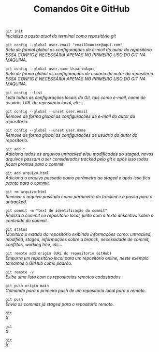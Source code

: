<h1 style="text-align: center;">Comandos Git e GitHub</h1>
<br>

```git init```  
*_Inicializa a pasta atual do terminal como repositório git_*  

```git config --global user.email "emailDoAutor@aqui.com"```  
*_Seta de formal global as configurações de e-mail do autor do repositório ESSA CONFIG É NECESSÁRIA APENAS NO PRIMEIRO USO DO GIT NA MAQUINA._*  

```git config --global user.name UsuárioAqui```  
*_Seta de forma global as configurações de usuário do autor do repositório. ESSA CONFIG É NECESSÁRIA APENAS NO PRIMEIRO USO DO GIT NA MAQUINA._*  

```git config --list```  
*_Lista todas as configurações locais do Git, tais como e-mail, nome de usuário, URL do repositório local, etc..._*  

```git config --global --unset user.email```  
*_Remove de forma global as configurações de e-mail do autor do repositório._*  

```git config --global --unset user.name```  
*_Remove de forma global as configurações de usuário do autor do repositório._*  

```git add *```  
*_Adiciona todos os arquivos untracked e/ou modificados ao staged, novos arquivos passam a ser considerados tracked pelo git e após isso todos ficam prontos para o commit._*  

```git add arquivo.html```  
*_Adiciona o arquivo passado como parâmetro ao staged e após isso fica pronto para o commit._* 

```git rm arquivo.html```  
*_Remove o arquivo passado como parâmetro do tracked e o passa para o untracked._*  

```git commit -m "text de identificação do commit"```  
*_Realiza o commit no repositório local, junto com o texto descritivo sobre o conteúdo do commit._*  

```git status```  
*_Monitora o estado do repositório exibindo informações como: untracked, modified, staged, informações sobre a branch, necessidade de commit, conflitos, working tree, etc..._*  

```git remote add origin (URL do repositorio GitHub)```  
*_Empurra um repositório local para um repositório online, neste exemplo tomamos o GitHub como padrão._*  

```git remote -v```  
*_Exibe uma lista com os repositorios remotos cadastrados._*  

```git push origin main```  
*_Comando para o primeiro push de um repositorio local para o remoto._*  

```git push```  
*_Envia os commits já staged para o repositório remoto._*  

```git```  
*_X_*  

```git```  
*_X_*  

```git```  
*_X_*  